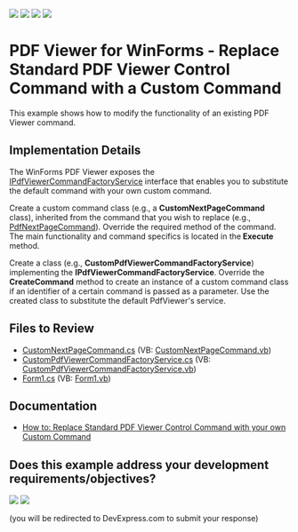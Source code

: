 <!-- default badges list -->
![](https://img.shields.io/endpoint?url=https://codecentral.devexpress.com/api/v1/VersionRange/128595840/15.2.5%2B)
[![](https://img.shields.io/badge/Open_in_DevExpress_Support_Center-FF7200?style=flat-square&logo=DevExpress&logoColor=white)](https://supportcenter.devexpress.com/ticket/details/T328206)
[![](https://img.shields.io/badge/📖_How_to_use_DevExpress_Examples-e9f6fc?style=flat-square)](https://docs.devexpress.com/GeneralInformation/403183)
[![](https://img.shields.io/badge/💬_Leave_Feedback-feecdd?style=flat-square)](#does-this-example-address-your-development-requirementsobjectives)
<!-- default badges end -->

# PDF Viewer for WinForms - Replace Standard PDF Viewer Control Command with a Custom Command

This example shows how to modify the functionality of an existing PDF Viewer command.

## Implementation Details

The WinForms PDF Viewer exposes the [IPdfViewerCommandFactoryService](https://docs.devexpress.com/WindowsForms/DevExpress.XtraPdfViewer.IPdfViewerCommandFactoryService) interface that enables you to substitute the default command with your own custom command.

Create a custom command class (e.g., a <strong>CustomNextPageCommand</strong> class), inherited from the command that you wish to replace (e.g., [PdfNextPageCommand](https://docs.devexpress.com/WindowsForms/DevExpress.XtraPdfViewer.Commands.PdfNextPageCommand)). Override the required method of the command. The main functionality and command specifics is located in the<strong> Execute</strong> method.

Create a class (e.g., <strong>CustomPdfViewerCommandFactoryService</strong>) implementing the <strong>IPdfViewerCommandFactoryService</strong>. Override the <strong>CreateCommand</strong> method to create an instance of a custom command class if an identifier of a certain command is passed as a parameter. Use the created class to substitute the default PdfViewer's service.

## Files to Review

* [CustomNextPageCommand.cs](./CS/ViewerCustomCommand/CustomNextPageCommand.cs) (VB: [CustomNextPageCommand.vb](./VB/ViewerCustomCommand/CustomNextPageCommand.vb))
* [CustomPdfViewerCommandFactoryService.cs](./CS/ViewerCustomCommand/CustomPdfViewerCommandFactoryService.cs) (VB: [CustomPdfViewerCommandFactoryService.vb](./VB/ViewerCustomCommand/CustomPdfViewerCommandFactoryService.vb))
* [Form1.cs](./CS/ViewerCustomCommand/Form1.cs) (VB: [Form1.vb](./VB/ViewerCustomCommand/Form1.vb))

## Documentation

* [How to: Replace Standard PDF Viewer Control Command with your own Custom Command](https://docs.devexpress.com/WindowsForms/115299/controls-and-libraries/pdf-viewer/examples/customization/how-to-replace-standard-pdf-viewer-control-command-with-your-own-custom-command)
<!-- feedback -->
## Does this example address your development requirements/objectives?

[<img src="https://www.devexpress.com/support/examples/i/yes-button.svg"/>](https://www.devexpress.com/support/examples/survey.xml?utm_source=github&utm_campaign=winforms-pdf-viewer-replace-standard-command-with-custom-command&~~~was_helpful=yes) [<img src="https://www.devexpress.com/support/examples/i/no-button.svg"/>](https://www.devexpress.com/support/examples/survey.xml?utm_source=github&utm_campaign=winforms-pdf-viewer-replace-standard-command-with-custom-command&~~~was_helpful=no)

(you will be redirected to DevExpress.com to submit your response)
<!-- feedback end -->
